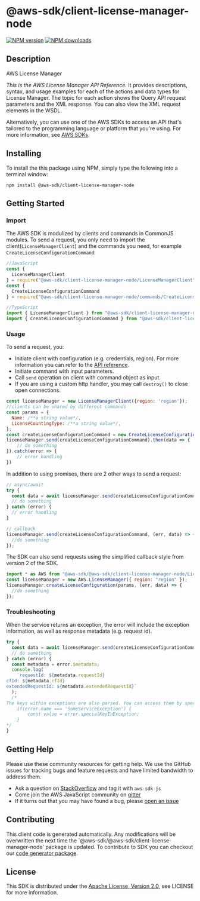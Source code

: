 # @aws-sdk/client-license-manager-node

[![NPM version](https://img.shields.io/npm/v/@aws-sdk/client-license-manager-node/preview.svg)](https://www.npmjs.com/package/@aws-sdk/client-license-manager-node)
[![NPM downloads](https://img.shields.io/npm/dm/@aws-sdk/client-license-manager-node.svg)](https://www.npmjs.com/package/@aws-sdk/client-license-manager-node)

## Description

<fullname> AWS License Manager </fullname> <p> <i>This is the AWS License Manager API Reference.</i> It provides descriptions, syntax, and usage examples for each of the actions and data types for License Manager. The topic for each action shows the Query API request parameters and the XML response. You can also view the XML request elements in the WSDL. </p> <p> Alternatively, you can use one of the AWS SDKs to access an API that's tailored to the programming language or platform that you're using. For more information, see <a href="http://aws.amazon.com/tools/#SDKs">AWS SDKs</a>. </p>

## Installing

To install the this package using NPM, simply type the following into a terminal window:

```
npm install @aws-sdk/client-license-manager-node
```

## Getting Started

### Import

The AWS SDK is modulized by clients and commands in CommonJS modules. To send a request, you only need to import the client(`LicenseManagerClient`) and the commands you need, for example `CreateLicenseConfigurationCommand`:

```javascript
//JavaScript
const {
  LicenseManagerClient
} = require("@aws-sdk/client-license-manager-node/LicenseManagerClient");
const {
  CreateLicenseConfigurationCommand
} = require("@aws-sdk/client-license-manager-node/commands/CreateLicenseConfigurationCommand");
```

```javascript
//TypeScript
import { LicenseManagerClient } from "@aws-sdk/client-license-manager-node/LicenseManagerClient";
import { CreateLicenseConfigurationCommand } from "@aws-sdk/client-license-manager-node/commands/CreateLicenseConfigurationCommand";
```

### Usage

To send a request, you:

- Initiate client with configuration (e.g. credentials, region). For more information you can refer to the [API reference][].
- Initiate command with input parameters.
- Call `send` operation on client with command object as input.
- If you are using a custom http handler, you may call `destroy()` to close open connections.

```javascript
const licenseManager = new LicenseManagerClient({region: 'region'});
//clients can be shared by different commands
const params = {
  Name: /**a string value*/,
  LicenseCountingType: /**a string value*/,
};
const createLicenseConfigurationCommand = new CreateLicenseConfigurationCommand(params);
licenseManager.send(createLicenseConfigurationCommand).then(data => {
    // do something
}).catch(error => {
    // error handling
})
```

In addition to using promises, there are 2 other ways to send a request:

```javascript
// async/await
try {
  const data = await licenseManager.send(createLicenseConfigurationCommand);
  // do something
} catch (error) {
  // error handling
}
```

```javascript
// callback
licenseManager.send(createLicenseConfigurationCommand, (err, data) => {
  //do something
});
```

The SDK can also send requests using the simplified callback style from version 2 of the SDK.

```javascript
import * as AWS from "@aws-sdk/@aws-sdk/client-license-manager-node/LicenseManager";
const licenseManager = new AWS.LicenseManager({ region: "region" });
licenseManager.createLicenseConfiguration(params, (err, data) => {
  //do something
});
```

### Troubleshooting

When the service returns an exception, the error will include the exception information, as well as response metadata (e.g. request id).

```javascript
try {
  const data = await licenseManager.send(createLicenseConfigurationCommand);
  // do something
} catch (error) {
  const metadata = error.$metadata;
  console.log(
    `requestId: ${metadata.requestId}
cfId: ${metadata.cfId}
extendedRequestId: ${metadata.extendedRequestId}`
  );
  /*
The keys within exceptions are also parsed. You can access them by specifying exception names:
    if(error.name === 'SomeServiceException') {
        const value = error.specialKeyInException;
    }
*/
}
```

## Getting Help

Please use these community resources for getting help. We use the GitHub issues for tracking bugs and feature requests and have limited bandwidth to address them.

- Ask a question on [StackOverflow](https://stackoverflow.com/questions/tagged/aws-sdk-js) and tag it with `aws-sdk-js`
- Come join the AWS JavaScript community on [gitter](https://gitter.im/aws/aws-sdk-js-v3)
- If it turns out that you may have found a bug, please [open an issue](https://github.com/aws/aws-sdk-js-v3/issues)

## Contributing

This client code is generated automatically. Any modifications will be overwritten the next time the `@aws-sdk/@aws-sdk/client-license-manager-node' package is updated. To contribute to SDK you can checkout our [code generator package][].

## License

This SDK is distributed under the
[Apache License, Version 2.0](http://www.apache.org/licenses/LICENSE-2.0),
see LICENSE for more information.

[code generator package]: https://github.com/aws/aws-sdk-js-v3/tree/master/packages/service-types-generator
[api reference]: https://docs.aws.amazon.com/AWSJavaScriptSDK/latest/
